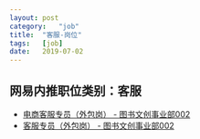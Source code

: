 ```yaml
---
layout:	post
category:	"job"
title:	"客服-岗位"
tags:	[job]
date:	2019-07-02
---
```

## 网易内推职位类别：客服
- [电商客服专员（外包岗） - 图书文创事业部002](http://mobile.bole.netease.com/bole/boleDetail?id=16215&employeeId=346f03c3cda5f04c&key=all)
- [客服专员（外包岗） - 图书文创事业部002](http://mobile.bole.netease.com/bole/boleDetail?id=16216&employeeId=346f03c3cda5f04c&key=all)
